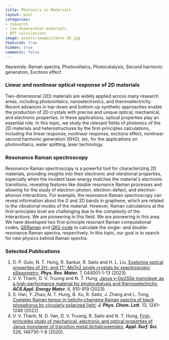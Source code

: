 ```yaml
---
title: Photonics in Materials
layout: post
categories:
- research
- low-dimensional-materials
- DFT calculations
image: assets/images/Janus-2D.jpg
featured: true
hidden: true
comments: false
---
```


Keywords: Raman spectra, Photovoltaics, Photocatalysis, Second harmonic generation, Excitons effect

### Linear and nonlinear optical response of 2D materials

Two-dimensional (2D) materials are widely applied across many research areas, including photovoltaics, nanoelectronics, and thermoelectricity. Recent advances in top-down and bottom-up synthetic approaches enable the production of 2D crystals with precise and unique optical, mechanical, and electronic properties. In these applications, optical properties play an essential role. In this topic, we study the relevant fields of photonics of the 2D materials and heterostructures by the first-principles calculations, including the linear response, nonlinear response, excitons effect, nonlinear second harmonic generation (SHG), etc, for the applications on photovoltaics, water splitting, laser technology.

### Resonance Raman spectroscopy

Resonance Raman spectroscopy is a powerful tool for characterizing 2D materials, providing insights into their electronic and vibrational properties, especially when the incident laser energy matches the material's electronic transitions, revealing features like double resonance Raman processes and allowing for the study of electron-photon, electron-defect, and electron-phonon interactions. For example, the resonance Raman spectroscopy can reveal information about the G and 2D bands in graphene, which are related to the vibrational modes of the material. However, Raman calculations at the first-principles level are challenging due to the complexity of the interactions. We are pioneering in this field. We are pioneering in this area. We have developed two first-principle resonant Raman computational codes, [QERaman](https://github.com/nguyen-group/QERaman) and [QR2-code](http://qr2-code.com/) to calculate the single- and double-resonance Raman spectra, respectively. In this topic, our goal is to search for new physics behind Raman spectra.

### Selected Publications
1. D. P. Gulo, N. T. Hung, R. Sankar, R. Saito and H. L. Liu, [Exploring optical properties of 2H- and 1T'-MoTe2 single crystals by spectroscopic ellipsometry](https://doi.org/10.1103/PhysRevMaterials.7.044001), ***Phys. Rev. Mater.*** 7, 044001-1-13 (2023).
2. V. V. Thanh, D. V. Truong and N. T. Hung, [Janus γ-Ge2SSe monolayer as a high-performance material for photocatalysis and thermoelectricity](https://pubs.acs.org/doi/10.1021/acsaem.2c03316), ***ACS Appl. Energy Mater.*** 6, 910-919 (2023).
3. S. Han, Y. Zhao, N. T. Hung, B. Xu, R. Saito, J. Zhang and L. Tong, [Complex Raman tensor in helicity‑changing Raman spectra of black phosphorus by circularly polarized light](https://doi.org/10.1021/acs.jpclett.1c03826), ***J. Phys. Chem. Lett.*** 13, 1241–1248 (2022).
4. V. V. Thanh, N. D. Van, D. V. Truong, R. Saito and N. T. Hung, [First-principles study of mechanical, electronic and optical properties of Janus monolayer of transition metal dichalcogenides](https://doi.org/10.1016/j.apsusc.2020.146730), ***Appl. Surf. Sci.*** 526, 146730-1-8 (2020).
